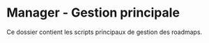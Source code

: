 # Manager - Gestion principale

Ce dossier contient les scripts principaux de gestion des roadmaps.
